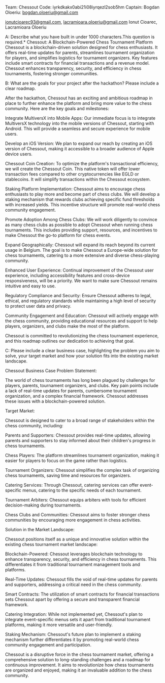 Team: Chessout
Code: iyrkdkakx0abi21i08iyrqezl2sob5hm
Captain: Bogdan Oloeriu: bogdan.oloeriu@gmail.com

ionutcioarec93@gmail.com, lacramioara.oloeriu@gmail.com
Ionut Cioarec, Lacramioara Oloeriu



A: Describe what you have built in under 1000 characters.This question is required.*
Chessout: A Blockchain-Powered Chess Tournament Platform
Chessout is a blockchain-driven solution designed for chess enthusiasts. It offers real-time updates for parents, streamlines tournament organization for players, and simplifies logistics for tournament organizers. Key features include smart contracts for financial transactions and a revenue model. Chessout enhances transparency, security, and efficiency in chess tournaments, fostering stronger communities.



B: What are the goals for your project after the hackathon? Please include a clear roadmap.

After the hackathon, Chessout has an exciting and ambitious roadmap in place to further enhance the platform and bring more value to the chess community. Here are the key goals and milestones:

Integrate MultiversX into Mobile Apps: Our immediate focus is to integrate MultiversX technology into the mobile versions of Chessout, starting with Android. This will provide a seamless and secure experience for mobile users.

Develop an iOS Version: We plan to expand our reach by creating an iOS version of Chessout, making it accessible to a broader audience of Apple device users.

Chessout Coin Creation: To optimize the platform's transactional efficiency, we will create the Chessout Coin. This native token will offer lower transaction fees compared to other cryptocurrencies like EGLD or stablecoins. It will simplify transactions within the Chessout ecosystem.

Staking Platform Implementation: Chessout aims to encourage chess enthusiasts to play more and become part of chess clubs. We will develop a staking mechanism that rewards clubs achieving specific fund thresholds with increased yields. This incentive structure will promote real-world chess community engagement.

Promote Adoption Among Chess Clubs: We will work diligently to convince as many chess clubs as possible to adopt Chessout when running chess tournaments. This includes providing support, resources, and incentives to make Chessout the go-to platform for chess events.

Expand Geographically: Chessout will expand its reach beyond its current usage in Belgium. The goal is to make Chessout a Europe-wide solution for chess tournaments, catering to a more extensive and diverse chess-playing community.

Enhanced User Experience: Continual improvement of the Chessout user experience, including accessibility features and cross-device responsiveness, will be a priority. We want to make sure Chessout remains intuitive and easy to use.

Regulatory Compliance and Security: Ensure Chessout adheres to legal, ethical, and regulatory standards while maintaining a high level of security to protect user data and privacy.

Community Engagement and Education: Chessout will actively engage with the chess community, providing educational resources and support to help players, organizers, and clubs make the most of the platform.

Chessout is committed to revolutionizing the chess tournament experience, and this roadmap outlines our dedication to achieving that goal.




C: Please include a clear business case, highlighting the problem you aim to solve, your target market and how your solution fits into the existing market landscape.

Chessout Business Case
Problem Statement:

The world of chess tournaments has long been plagued by challenges for players, parents, tournament organizers, and clubs. Key pain points include a lack of real-time updates for parents, cumbersome tournament organization, and a complex financial framework. Chessout addresses these issues with a blockchain-powered solution.

Target Market:

Chessout is designed to cater to a broad range of stakeholders within the chess community, including:

Parents and Supporters: Chessout provides real-time updates, allowing parents and supporters to stay informed about their children's progress in chess tournaments.

Chess Players: The platform streamlines tournament organization, making it easier for players to focus on the game rather than logistics.

Tournament Organizers: Chessout simplifies the complex task of organizing chess tournaments, saving time and resources for organizers.

Catering Services: Through Chessout, catering services can offer event-specific menus, catering to the specific needs of each tournament.

Tournament Arbiters: Chessout equips arbiters with tools for efficient decision-making during tournaments.

Chess Clubs and Communities: Chessout aims to foster stronger chess communities by encouraging more engagement in chess activities.

Solution in the Market Landscape:

Chessout positions itself as a unique and innovative solution within the existing chess tournament market landscape:

Blockchain-Powered: Chessout leverages blockchain technology to enhance transparency, security, and efficiency in chess tournaments. This differentiates it from traditional tournament management tools and platforms.

Real-Time Updates: Chessout fills the void of real-time updates for parents and supporters, addressing a critical need in the chess community.

Smart Contracts: The utilization of smart contracts for financial transactions sets Chessout apart by offering a secure and transparent financial framework.

Catering Integration: While not implemented yet, Chessout's plan to integrate event-specific menus sets it apart from traditional tournament platforms, making it more versatile and user-friendly.

Staking Mechanism: Chessout's future plan to implement a staking mechanism further differentiates it by promoting real-world chess community engagement and participation.

Chessout is a disruptive force in the chess tournament market, offering a comprehensive solution to long-standing challenges and a roadmap for continuous improvement. It aims to revolutionize how chess tournaments are organized and enjoyed, making it an invaluable addition to the chess community.
